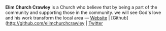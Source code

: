 **Elim Church Crawley** is a Church who believe that by being a part of the community and supporting those in the community. we will see God's love and his work transform the local area &mdash; [Website](http://elim-church.org.uk/) | [Github](http://github.com/elimchurchcrawley | [Twitter](http://twitter.com/elimcrawley)